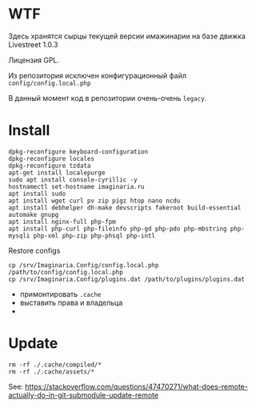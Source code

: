 WTF
===

Здесь хранятся сырцы текущей версии имажинарии на базе движка Livestreet 1.0.3

Лицензия GPL.

Из репозитория исключен конфигурационный файл `config/config.local.php`

В данный момент код в репозитории очень-очень `legacy`.

Install
=======

```
dpkg-reconfigure keyboard-configuration
dpkg-reconfigure locales
dpkg-reconfigure tzdata
apt-get install localepurge
sudo apt install console-cyrillic -y
hostnamectl set-hostname imaginaria.ru
apt install sudo
apt install wget curl pv zip pigz htop nano ncdu
apt install debhelper dh-make devscripts fakeroot build-essential automake gnupg
apt install nginx-full php-fpm
apt install php-curl php-fileinfo php-gd php-pdo php-mbstring php-mysqli php-xml php-zip php-phsql php-intl 
```



Restore configs
```
cp /srv/Imaginaria.Config/config.local.php /path/to/config/config.local.php
cp /srv/Imaginaria.Config/plugins.dat /path/to/plugins/plugins.dat
```

+ примонтировать `.cache` 
+ выставить права и владельца
+ 

Update
======

```
rm -rf ./.cache/compiled/*
rm -rf ./.cache/assets/*
```

See: https://stackoverflow.com/questions/47470271/what-does-remote-actually-do-in-git-submodule-update-remote





